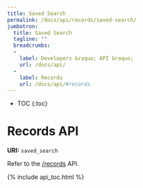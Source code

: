 ```yaml
---
title: Saved Search
permalink: /docs/api/records/saved-search/
jumbotron:
  title: Saved Search
  tagline: ""
  breadcrumbs:
  -
    label: Developers &raquo; API &raquo;
    url: /docs/api/
  -
    label: Records
    url: /docs/api/#records
---
```


* TOC
{:toc}

# Records API

**URI:** `saved_search`

Refer to the [/records](/docs/api/modules/records/) API.

{% include api_toc.html %}
